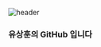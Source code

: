 ![header](https://capsule-render.vercel.app/api?type=cylinder&color=50bcdf&height=100&section=header&text=ysh038&fontColor=ffffff&fontSize=30&animation=fadeIn&fontAlignY=55)

### 유상훈의 GitHub 입니다
<!--
**ysh038/ysh038** is a ✨ _special_ ✨ repository because its `README.md` (this file) appears on your GitHub profile.

Here are some ideas to get you started:

- 🔭 I’m currently working on ...
- 🌱 I’m currently learning ...
- 👯 I’m looking to collaborate on ...
- 🤔 I’m looking for help with ...
- 💬 Ask me about ...
- 📫 How to reach me: ...
- 😄 Pronouns: ...
- ⚡ Fun fact: ...
-->
